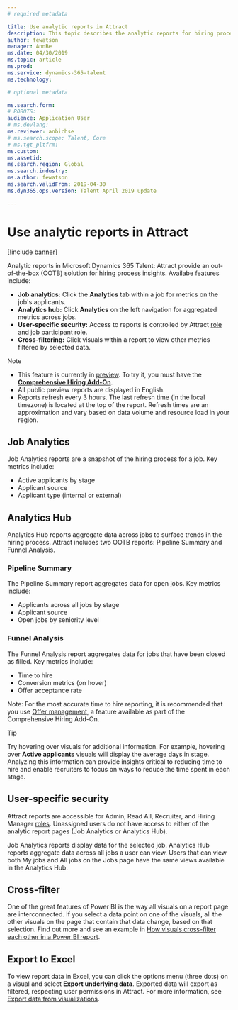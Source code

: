 ```yaml
---
# required metadata

title: Use analytic reports in Attract
description: This topic describes the analytic reports for hiring process insights in Microsoft Dynamics 365 Talent - Attract
author: fewatson
manager: AnnBe
ms.date: 04/30/2019
ms.topic: article
ms.prod: 
ms.service: dynamics-365-talent
ms.technology: 

# optional metadata

ms.search.form: 
# ROBOTS: 
audience: Application User
# ms.devlang: 
ms.reviewer: anbichse
# ms.search.scope: Talent, Core
# ms.tgt_pltfrm: 
ms.custom: 
ms.assetid: 
ms.search.region: Global
ms.search.industry: 
ms.author: fewatson
ms.search.validFrom: 2019-04-30
ms.dyn365.ops.version: Talent April 2019 update

---
```


# Use analytic reports in Attract

[!include [banner](includes/banner.md)]

Analytic reports in Microsoft Dynamics 365 Talent: Attract provide an out-of-the-box (OOTB) solution for hiring process insights. Availabe features include:

- **Job analytics:** Click the **Analytics** tab within a job for metrics on the job's applicants.
- **Analytics hub:** Click **Analytics** on the left navigation for aggregated metrics across jobs.
- **User-specific security:** Access to reports is controlled by Attract [role](security-attract.md) and job participant role.
- **Cross-filtering:** Click visuals within a report to view other metrics filtered by selected data.

>[!NOTE] 
>- This feature is currently in [preview](access-preview-feature.md). To try it, you must have the [**Comprehensive Hiring Add-On**](attract-comprehensive-hiring.md).
>- All public preview reports are displayed in English.
>- Reports refresh every 3 hours. The last refresh time (in the local timezone) is located at the top of the report. Refresh times are an approximation and vary based on data volume and resource load in your region.

## Job Analytics

Job Analytics reports are a snapshot of the hiring process for a job.  Key metrics include:

- Active applicants by stage
- Applicant source
- Applicant type (internal or external)

## Analytics Hub

Analytics Hub reports aggregate data across jobs to surface trends in the hiring process. Attract includes two OOTB reports: Pipeline Summary and Funnel Analysis.

### Pipeline Summary

The Pipeline Summary report aggregates data for open jobs. Key metrics include:

- Applicants across all jobs by stage
- Applicant source
- Open jobs by seniority level

### Funnel Analysis

The Funnel Analysis report aggregates data for jobs that have been closed as filled. Key metrics include:

- Time to hire
- Conversion metrics (on hover)
- Offer acceptance rate

Note: For the most accurate time to hire reporting, it is recommended that you use [Offer management](offer-setup.md), a feature available as part of the Comprehensive Hiring Add-On.

>[!TIP] 
>Try hovering over visuals for additional information. For example, hovering over **Active applicants** visuals will display the average days in stage. Analyzing this information can provide insights critical to reducing time to hire and enable recruiters to focus on ways to reduce the time spent in each stage.

## User-specific security

Attract reports are accessible for Admin, Read All, Recruiter, and Hiring Manager [roles](security-attract.md). Unassigned users do not have access to either of the analytic report pages (Job Analytics or Analytics Hub).

Job Analytics reports display data for the selected job. Analytics Hub reports aggregate data across all jobs a user can view. Users that can view both My jobs and All jobs on the Jobs page have the same views available in the Analytics Hub.

## Cross-filter

One of the great features of Power BI is the way all visuals on a report page are interconnected. If you select a data point on one of the visuals, all the other visuals on the page that contain that data change, based on that selection. Find out more and see an example in [How visuals cross-filter each other in a Power BI report](https://docs.microsoft.com/power-bi/consumer/end-user-interactions).

## Export to Excel

To view report data in Excel, you can click the options menu (three dots) on a visual and select **Export underlying data**. Exported data will export as filtered, respecting user permissions in Attract. For more information, see [Export data from visualizations](https://docs.microsoft.com/power-bi/visuals/power-bi-visualization-export-data).
